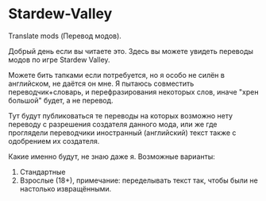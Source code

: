 # Stardew-Valley
Translate mods (Перевод модов).


Добрый день если вы читаете это.
Здесь вы можете увидеть переводы модов по игре Stardew Valley.

Можете бить тапками если потребуется, но я особо не силён в английском, не даётся он мне. Я пытаюсь совместить переводчик+словарь, и перефразирования некоторых слов, иначе "хрен большой" будет, а не перевод.

Тут будут публиковаться те переводы на которых возможно нету переводу с разрешения создателя данного мода, или же где проглядели переводчики иностранный (английский) текст также с одобрением их создателя.


Какие именно будут, не знаю даже я. Возможные варианты:
1. Стандартные
2. Взрослые (18+), примечание: переделывать текст так, чтобы были не настолько извращёнными. 
